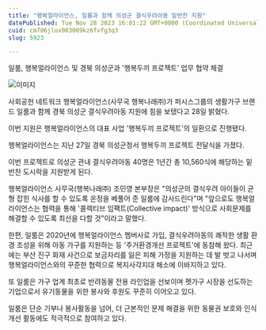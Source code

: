 ```yaml
---
title: "행복얼라이언스, 일룸과 함께 의성군 결식우려아동 밑반찬 지원"
datePublished: Tue Nov 28 2023 16:01:22 GMT+0000 (Coordinated Universal Time)
cuid: cm706jlox003009kz6fvfg3q3
slug: 5923

---
```



일룸, 행복얼라이언스 및 경북 의성군과 '행복두끼 프로젝트' 업무 협약 체결

![이미지](https://cdn.hashnode.com/res/hashnode/image/upload/v1739260077439/4482545e-2139-44c1-8693-4798c04e2592.jpeg)

사회공헌 네트워크 행복얼라이언스(사무국 행복나래㈜)가 퍼시스그룹의 생활가구 브랜드 일룸과 함께 경북 의성군 결식우려아동 지원에 힘을 보탰다고 28일 밝혔다.

이번 지원은 행복얼라이언스의 대표 사업 '행복두끼 프로젝트'의 일환으로 진행됐다.

행복얼라이언스는 지난 27일 경북 의성군청서 행복두끼 프로젝트 전달식을 가졌다.

이번 프로젝트로 의성군 관내 결식우려아동 40명은 1년간 총 10,560식에 해당하는 밑반찬 도시락을 지원받게 된다.

행복얼라이언스 사무국(행복나래㈜) 조민영 본부장은 "의성군의 결식우려 아이들이 균형 잡힌 식사를 할 수 있도록 온정을 베풀어 준 일룸에 감사드린다"며 "앞으로도 행복얼라이언스는 협력을 통해 '콜렉티브 임팩트(Collective impact)' 방식으로 사회문제를 해결할 수 있도록 최선을 다할 것"이라고 말했다.

한편, 일룸은 2020년에 행복얼라이언스 멤버사로 가입, 결식우려아동의 쾌적한 생활 환경 조성을 위해 아동 가구를 지원하는 등 '주거환경개선 프로젝트'에 동참해 왔다. 최근에는 부산 진구 화재 사건으로 보금자리를 잃은 피해 가정을 지원하는 데 발 벗고 나서며 행복얼라이언스와의 꾸준한 협력으로 복지사각지대 해소에 이바지하고 있다.

또 일룸은 가구 업계 최초로 반려동물 전용 라인업을 선보이며 펫가구 시장을 선도하는 기업으로서 유기동물을 위한 봉사와 후원도 꾸준히 이어오고 있다.

일룸은 단순 기부나 봉사활동을 넘어, 더 근본적인 문제 해결을 위한 동물권 보호와 인식 개선 활동에도 적극적으로 참여하고 있다.